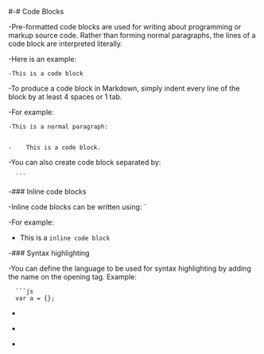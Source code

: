 #-# Code Blocks

  
 -Pre-formatted code blocks are used for writing about programming or markup source code. Rather than forming normal paragraphs, the lines of a code block are interpreted literally.

 -Here is an example:

  
  ```
 -This is a code block
 
  ```
  
 -To produce a code block in Markdown, simply indent every line of the block by at least 4 spaces or 1 tab.

 -For example:

  
  ```
 -This is a normal paragraph:

  
 -    This is a code block.
 
  ```
  
 -You can also create code block separated by:

  
      ```
  
 -### Inline code blocks

  
 -Inline code blocks can be written using: `

  
 -For example:

  
 -    This is a `inline code block`

  
 -### Syntax highlighting
 
  
 -You can define the language to be used for syntax highlighting by adding the name on the opening tag. Example:

  
      ```js
      var a = {};
 -    ```
 -
 +    ```

